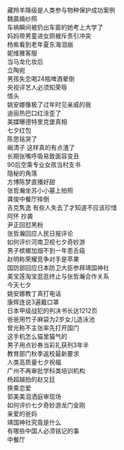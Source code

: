 藏羚羊降级是人类参与物种保护成功案例  
魏晨婚纱照  
车祸瞬间被扔出车窗的她考上大学了  
妈妈带男童进女厕被斥责引冲突  
杨紫看到老年夏东海泪崩  
妮维雅客服  
当马龙化妆后  
立陶宛  
男孩失恋喝24瓶啤酒晕倒  
央视评艺人必须知荣辱  
情头  
姚安娜像极了过年时见亲戚的我  
迪丽热巴口红涂歪了  
美媒曝德特里克堡真相  
七夕红包  
陈思铭哭了  
阚清子 这样真的有点渣了  
长期张嘴呼吸易致面容变丑  
90后空乘专业女孩当村支书  
隐秘的角落  
方博陈梦直播好甜  
张哲瀚坐苏小小墓上拍照  
龚俊中餐厅摔倒  
吉克隽逸 有些人失去了才知道不应该珍惜  
阿怀 抄袭  
尹正回怼黑粉  
张哲瀚回应人民日报评论  
如何评价河南卫视七夕奇妙游  
男子槟榔加烟不到一年患舌癌  
赵明称荣耀竞争对手是苹果  
国防部回应日本防卫大臣参拜靖国神社  
美宝莲淘宝逛逛终止与张哲瀚合作关系  
今天七夕  
姚安娜教丁真打电话  
康辉连说3遍戴口罩  
日本甲级战犯的判决书长达1212页  
爸爸用竹子麻袋为2岁女儿造泳池  
曾光称不主张率先打开国门  
这手机怎么猫里猫气的  
男子用点钞券当彩礼获刑3年半  
教育部门秋季返校最新要求  
人类高质量七夕祝福  
广州不再审批学科类培训机构  
杨超越拍的赵又廷  
换乘恋爱  
郭美美泪洒庭审现场  
如何评价七夕奇妙游龙门金刚  
亲爱的爸妈  
靖国神社究竟是什么  
有哪些中国人必须铭记的事  
中餐厅  
